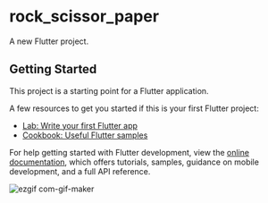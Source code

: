 # rock_scissor_paper

A new Flutter project.

## Getting Started

This project is a starting point for a Flutter application.

A few resources to get you started if this is your first Flutter project:

- [Lab: Write your first Flutter app](https://docs.flutter.dev/get-started/codelab)
- [Cookbook: Useful Flutter samples](https://docs.flutter.dev/cookbook)

For help getting started with Flutter development, view the
[online documentation](https://docs.flutter.dev/), which offers tutorials,
samples, guidance on mobile development, and a full API reference.


![ezgif com-gif-maker](https://user-images.githubusercontent.com/94280212/179208625-605391b4-4cfb-4cdb-9495-8d471adc0f76.gif)
